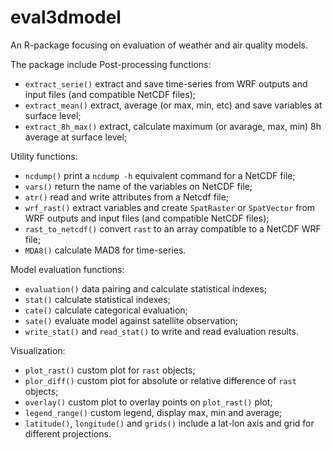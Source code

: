 # eval3dmodel

An R-package focusing on evaluation of weather and air quality models.

The package include Post-processing functions:
- `extract_serie()` extract and save time-series from WRF outputs and input files (and compatible NetCDF files);
- `extract_mean()` extract, average (or max, min, etc) and save variables at surface level;
- `extract_8h_max()` extract, calculate maximum (or avarage, max, min) 8h average at surface level;

Utility functions:
- `ncdump()` print a `ncdump -h` equivalent command for a NetCDF file;
- `vars()` return the name of the variables on NetCDF file;
- `atr()` read and write attributes from a Netcdf file;
- `wrf_rast()` extract variables and create `SpatRaster` or `SpatVector` from WRF outputs and input files (and compatible NetCDF files);
- `rast_to_netcdf()` convert `rast` to an array compatible to a NetCDF WRF file;
- `MDA8()` calculate MAD8 for time-series.

Model evaluation functions:
- `evaluation()` data pairing and calculate statistical indexes;
- `stat()` calculate statistical indexes;
- `cate()` calculate categorical evaluation;
- `sate()` evaluate model against satellite observation;
- `write_stat()` and `read_stat()` to write and read evaluation results.

Visualization:
- `plot_rast()` custom plot for `rast` objects;
- `plor_diff()` custom plot for absolute or relative difference of `rast` objects;
- `overlay()` custom plot to overlay points on `plot_rast()` plot;
- `legend_range()` custom legend, display max, min and average;
- `latitude()`, `longitude()` and `grids()` include a lat-lon axis and grid for different projections.
